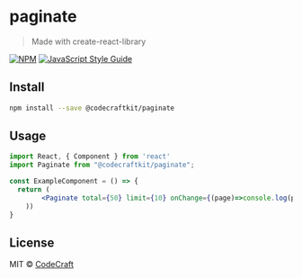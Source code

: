 # paginate

> Made with create-react-library

[![NPM](https://img.shields.io/npm/v/@codecraftkit/paginate.svg)](https://www.npmjs.com/package/@codecraftkit/paginate) [![JavaScript Style Guide](https://img.shields.io/badge/code_style-standard-brightgreen.svg)](https://standardjs.com)

## Install

```bash
npm install --save @codecraftkit/paginate
```

## Usage

```jsx
import React, { Component } from 'react'
import Paginate from "@codecraftkit/paginate";

const ExampleComponent = () => {
  return (
        <Paginate total={50} limit={10} onChange={(page)=>console.log(page)} />
    ))
}
```

## License

MIT © [CodeCraft](https://github.com/CodeCraft)

